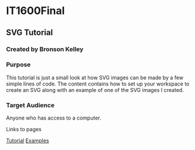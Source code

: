 # IT1600Final

## SVG Tutorial

### Created by Bronson Kelley

### Purpose

This tutorial is just a small look at how SVG images can be made by a few simple lines of code.  The content contains how to set up your workspace to create an SVG along with an example of one of the SVG images I created.

### Target Audience 

Anyone who has access to a computer.  

Links to pages

[Tutorial](final1.md) [Examples](examples.md)
